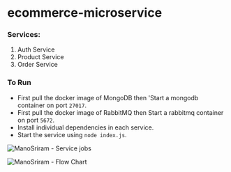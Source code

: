 # ecommerce-microservice

### Services:
  1. Auth Service
  2. Product Service
  3. Order Service

### To Run
- First pull the docker image of MongoDB then 'Start a mongodb container on port `27017`.
- First pull the docker image of RabbitMQ then Start a rabbitmq container on port `5672`.
- Install individual dependencies in each service.
- Start the service using `node index.js`.
  
![ManoSriram - Service jobs](https://ik.imagekit.io/09vbfltqtgx/COM_MICRO-Page-2_qT8AiOXYJ.png)


![ManoSriram - Flow Chart](https://ik.imagekit.io/09vbfltqtgx/COM_MICRO-Page-1_zQq3E_sKrD.png)
